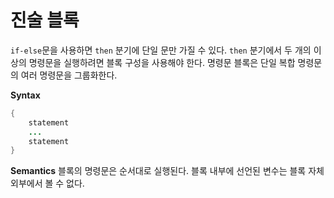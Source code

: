 # 진술 블록

`if-else`문을 사용하면 `then` 분기에 단일 문만 가질 수 있다. `then` 분기에서 두 개의 이상의 명령문을 실행하려면 블록 구성을 사용해야 한다. 명령문 블록은 단일 복합 명령문의 여러 명령문을 그룹화한다.

**Syntax**

```java
{
    statement
    ...
    statement    
}
```

**Semantics**
블록의 명령문은 순서대로 실행된다. 블록 내부에 선언된 변수는 블록 자체 외부에서 볼 수 없다.